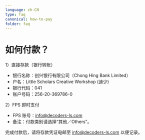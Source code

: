```yaml
---
language: zh-CN
type: faq
canonical: how-to-pay
folder: faq
---
```

# 如何付款？

1）直接存款（银行转账）  
- 银行名称：创兴银行有限公司（Chong Hing Bank Limited）  
- 户名：Little Scholars Creative Workshop (迪少)  
- 银行代码：041  
- 账户号码：256-20-369786-0

2）FPS 即时支付  
- FPS 账号：info@decoders-ls.com  
- 备注：付款类别请选择“其他／Others”。

完成付款后，请将存款凭证电邮至 info@decoders-ls.com 以便记录。